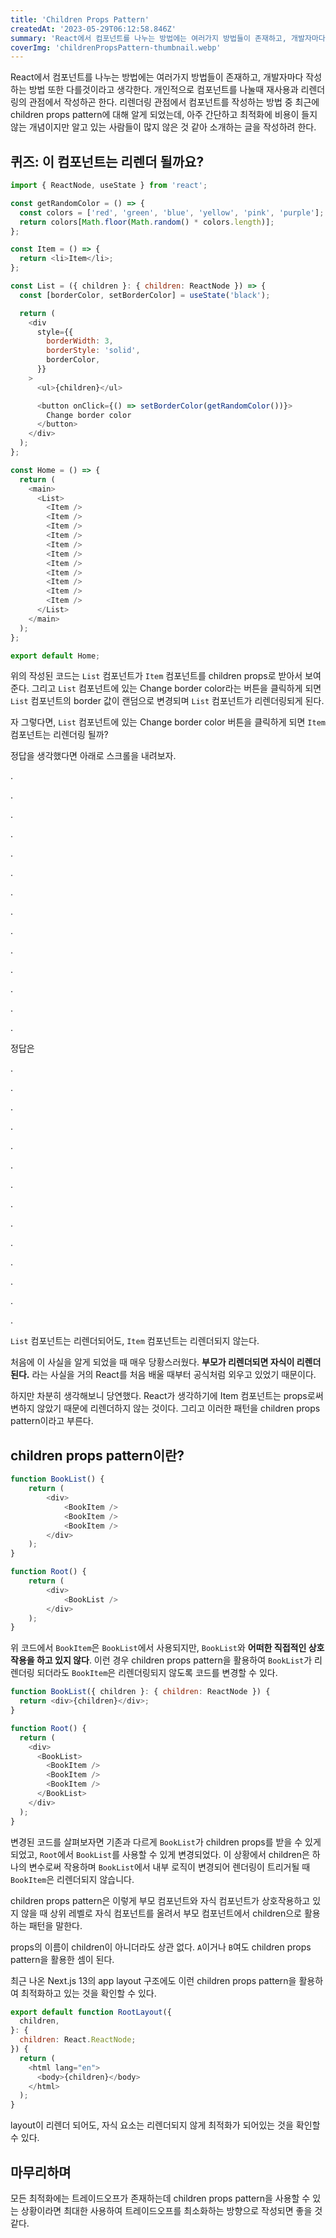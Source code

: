 ```yaml
---
title: 'Children Props Pattern'
createdAt: '2023-05-29T06:12:58.846Z'
summary: 'React에서 컴포넌트를 나누는 방법에는 여러가지 방법들이 존재하고, 개발자마다 작성하는 방법 또한 다를것이라고 생각한다. 개인적으로 컴포넌트를 나눌때 나는 재사용과 리렌더링의 관점에서 작성하곤 한다.'
coverImg: 'childrenPropsPattern-thumbnail.webp'
---
```


React에서 컴포넌트를 나누는 방법에는 여러가지 방법들이 존재하고, 개발자마다 작성하는 방법 또한 다를것이라고 생각한다. 개인적으로 컴포넌트를 나눌때 재사용과 리렌더링의 관점에서 작성하곤 한다. 리렌더링 관점에서 컴포넌트를 작성하는 방법 중
최근에 children props pattern에 대해 알게 되었는데, 아주 간단하고 최적화에 비용이 들지 않는 개념이지만 알고 있는 사람들이 많지 않은 것 같아 소개하는 글을 작성하려 한다.

## 퀴즈: 이 컴포넌트는 리렌더 될까요?

```js
import { ReactNode, useState } from 'react';

const getRandomColor = () => {
  const colors = ['red', 'green', 'blue', 'yellow', 'pink', 'purple'];
  return colors[Math.floor(Math.random() * colors.length)];
};

const Item = () => {
  return <li>Item</li>;
};

const List = ({ children }: { children: ReactNode }) => {
  const [borderColor, setBorderColor] = useState('black');

  return (
    <div
      style={{
        borderWidth: 3,
        borderStyle: 'solid',
        borderColor,
      }}
    >
      <ul>{children}</ul>

      <button onClick={() => setBorderColor(getRandomColor())}>
        Change border color
      </button>
    </div>
  );
};

const Home = () => {
  return (
    <main>
      <List>
        <Item />
        <Item />
        <Item />
        <Item />
        <Item />
        <Item />
        <Item />
        <Item />
        <Item />
        <Item />
        <Item />
      </List>
    </main>
  );
};

export default Home;
```

위의 작성된 코드는 `List` 컴포넌트가 `Item` 컴포넌트를 children props로 받아서 보여준다. 그리고 `List` 컴포넌트에 있는 Change border color라는 버튼을 클릭하게 되면 `List` 컴포넌트의 border 값이 랜덤으로 변경되며 `List` 컴포넌트가 리렌더링되게 된다. 

자 그렇다면, `List` 컴포넌트에 있는 Change border color 버튼을 클릭하게 되면 `Item` 컴포넌트는 리렌더링 될까?

정답을 생각했다면 아래로 스크롤을 내려보자.

.

.

.

.

.

.

.

.

.

.

.

.

.

.

정답은

.

.

.

.

.

.

.

.

.

.

.

.

.

.

`List` 컴포넌트는 리렌더되어도, `Item` 컴포넌트는 리렌더되지 않는다. 

처음에 이 사실을 알게 되었을 때 매우 당황스러웠다. **부모가 리렌더되면 자식이 리렌더된다.** 라는 사실을 거의 React를 처음 배울 때부터 공식처럼 외우고 있었기 때문이다. 

하지만 차분히 생각해보니 당연했다. React가 생각하기에 Item 컴포넌트는 props로써 변하지 않았기 때문에 리렌더하지 않는 것이다. 그리고 이러한 패턴을 children props pattern이라고 부른다. 

## children props pattern이란?
```js
function BookList() {
    return (
        <div>
            <BookItem />
            <BookItem />
            <BookItem />
        </div>
    );
}

function Root() {
    return (
        <div>
            <BookList />
        </div>
    );
}
```

위 코드에서 `BookItem`은 `BookList`에서 사용되지만, `BookList`와 **어떠한 직접적인 상호작용을 하고 있지 않다**. 이런 경우 children props pattern을 활용하여 `BookList`가 리렌더링 되더라도 `BookItem`은 리렌더링되지 않도록 코드를 변경할 수 있다.



```js
function BookList({ children }: { children: ReactNode }) {
  return <div>{children}</div>;
}

function Root() {
  return (
    <div>
      <BookList>
        <BookItem />
        <BookItem />
        <BookItem />
      </BookList>
    </div>
  );
}

```

변경된 코드를 살펴보자면 기존과 다르게 `BookList`가 children props를 받을 수 있게 되었고, `Root`에서 `BookList`를 사용할 수 있게 변경되었다. 이 상황에서 children은 하나의 변수로써 작용하며 `BookList`에서 내부 로직이 변경되어 렌더링이 트리거될 때 `BookItem`은 리렌더되지 않습니다. 

children props pattern은 이렇게 부모 컴포넌트와 자식 컴포넌트가 상호작용하고 있지 않을 때 상위 레벨로 자식 컴포넌트를 올려서 부모 컴포넌트에서 children으로 활용하는 패턴을 말한다. 

props의 이름이 children이 아니더라도 상관 없다. `A`이거나 `B`여도 children props pattern을 활용한 셈이 된다.  


최근 나온 Next.js 13의 app layout 구조에도 이런 children props pattern을 활용하여 최적화하고 있는 것을 확인할 수 있다. 
 
```js
export default function RootLayout({
  children,
}: {
  children: React.ReactNode;
}) {
  return (
    <html lang="en">
      <body>{children}</body>
    </html>
  );
}
```

layout이 리렌더 되어도, 자식 요소는 리렌더되지 않게 최적화가 되어있는 것을 확인할 수 있다. 

## 마무리하며
모든 최적화에는 트레이드오프가 존재하는데 children props pattern을 사용할 수 있는 상황이라면 최대한 사용하여 트레이드오프를 최소화하는 방향으로 작성되면 좋을 것 같다. 
